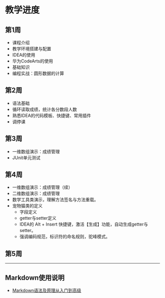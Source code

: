 # 教学进度

## 第1周

- 课程介绍
- 教学环境搭建与配置
- IDEA的使用
- 华为CodeArts的使用
- 基础知识
- 编程实战：圆形数据的计算

## 第2周

- 语法基础
- 循环读取成绩，统计各分数段人数
- 熟悉IDEA的代码模板、快捷键、常用插件
- 调停课

## 第3周

- 一维数组演示：成绩管理
- JUnit单元测试

## 第4周

- 一维数组演示：成绩管理（续）
- 二维数组演示：成绩管理
- 数学工具类演示，理解方法签名与方法重载。
- 宠物猫类的定义
  - 字段定义
  - getter与setter定义
  - IDEA的 Alt + Insert 快捷键，激活【生成】功能，自动生成getter与setter。
  - 强调编码规范，标识符的命名规则，驼峰模式。


## 第5周


---

## Markdown使用说明

- [Markdown语法及原理从入门到高级](https://www.zhihu.com/tardis/bd/art/99319314)
